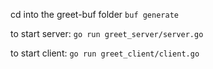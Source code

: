 cd into the greet-buf folder
`buf generate`

to start server:
`go run greet_server/server.go`

to start client:
`go run greet_client/client.go`